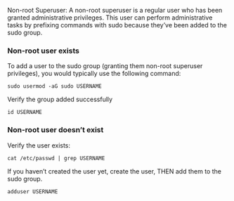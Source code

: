 
Non-root Superuser: A non-root superuser is a regular user who has been granted administrative privileges. This user can perform administrative tasks by prefixing commands with sudo because they’ve been added to the sudo group.

### Non-root user exists

To add a user to the sudo group (granting them non-root superuser privileges), you would typically use the following command:
```
sudo usermod -aG sudo USERNAME
```

Verify the group added successfully
```
id USERNAME
```


### Non-root user doesn’t exist

Verify the user exists:
```
cat /etc/passwd | grep USERNAME
```

If you haven’t created the user yet, create the user, THEN add them to the sudo group.
```
adduser USERNAME
```

